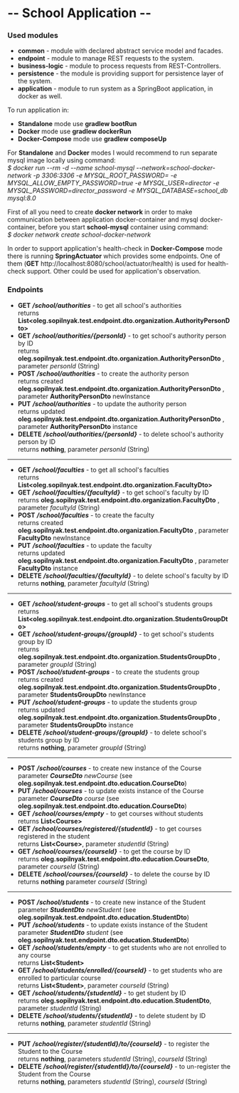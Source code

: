 # -- School Application --

### Used modules

* **common** - module with declared abstract service model and facades.
* **endpoint** - module to manage REST requests to the system.
* **business-logic** - module to process requests from REST-Controllers.
* **persistence** - the module is providing support for persistence layer of the system.
* **application** - module to run system as a SpringBoot application, in docker as well.

To run application in:

* **Standalone** mode use **gradlew bootRun**
* **Docker** mode use **gradlew dockerRun**
* **Docker-Compose** mode use **gradlew composeUp**

For **Standalone** and **Docker** modes I would recommend to run separate mysql image locally using command:<BR>
_$ docker run --rm -d --name school-mysql --network=school-docker-network -p 3306:3306 -e MYSQL_ROOT_PASSWORD= -e
MYSQL_ALLOW_EMPTY_PASSWORD=true -e MYSQL_USER=director -e MYSQL_PASSWORD=director_password -e MYSQL_DATABASE=school_db
mysql:8.0_

First of all you need to create **docker network** in order to make
communication between application docker-container and mysql docker-container, before you start **school-mysql**
container using command:<BR>
_$ docker network create school-docker-network_<BR>

In order to support application's health-check in **Docker-Compose** mode there is running **SpringActuator** which
provides some endpoints.
One of them (**GET** http://localhost:8080/school/actuator/health) is used for health-check support.
Other could be used for application's observation.

### Endpoints

* **GET** **_/school/authorities_** - to get all school's authorities
  <BR>returns **List&lt;oleg.sopilnyak.test.endpoint.dto.organization.AuthorityPersonDto&gt;**
* **GET** **_/school/authorities/{personId}_** - to get school's authority person by
  ID<BR>returns **oleg.sopilnyak.test.endpoint.dto.organization.AuthorityPersonDto**
  , parameter _personId_ (String)
* **POST** **_/school/authorities_** - to create the authority person
  <BR>returns created **oleg.sopilnyak.test.endpoint.dto.organization.AuthorityPersonDto**
  , parameter **AuthorityPersonDto** newInstance
* **PUT** **_/school/authorities_** - to update the authority person
  <BR>returns updated **oleg.sopilnyak.test.endpoint.dto.organization.AuthorityPersonDto**
  , parameter **AuthorityPersonDto** instance
* **DELETE** **_/school/authorities/{personId}_** - to delete school's authority person by ID
  <BR>returns **nothing**, parameter _personId_ (String)

--------------------------------------------------------------------

* **GET** **_/school/faculties_** - to get all school's faculties
  <BR>returns **List&lt;oleg.sopilnyak.test.endpoint.dto.organization.FacultyDto&gt;**
* **GET** **_/school/faculties/{facultyId}_** - to get school's faculty by
  ID<BR>returns **oleg.sopilnyak.test.endpoint.dto.organization.FacultyDto**
  , parameter _facultyId_ (String)
* **POST** **_/school/faculties_** - to create the faculty
  <BR>returns created **oleg.sopilnyak.test.endpoint.dto.organization.FacultyDto**
  , parameter **FacultyDto** newInstance
* **PUT** **_/school/faculties_** - to update the faculty
  <BR>returns updated **oleg.sopilnyak.test.endpoint.dto.organization.FacultyDto**
  , parameter **FacultyDto** instance
* **DELETE** **_/school/faculties/{facultyId}_** - to delete school's faculty by ID
  <BR>returns **nothing**, parameter _facultyId_ (String)

--------------------------------------------------------------------
* **GET** **_/school/student-groups_** - to get all school's students groups
  <BR>returns **List&lt;oleg.sopilnyak.test.endpoint.dto.organization.StudentsGroupDto&gt;**
* **GET** **_/school/student-groups/{groupId}_** - to get school's students group by
  ID<BR>returns **oleg.sopilnyak.test.endpoint.dto.organization.StudentsGroupDto**
  , parameter _groupId_ (String)
* **POST** **_/school/student-groups_** - to create the students group
  <BR>returns created **oleg.sopilnyak.test.endpoint.dto.organization.StudentsGroupDto**
  , parameter **StudentsGroupDto** newInstance
* **PUT** **_/school/student-groups_** - to update the students group
  <BR>returns updated **oleg.sopilnyak.test.endpoint.dto.organization.StudentsGroupDto**
  , parameter **StudentsGroupDto** instance
* **DELETE** **_/school/student-groups/{groupId}_** - to delete school's students group by ID
  <BR>returns **nothing**, parameter _groupId_ (String)

--------------------------------------------------------------------

* **POST** **_/school/courses_** - to create new instance of the Course<BR>
  parameter _**CourseDto** newCourse_ (see **oleg.sopilnyak.test.endpoint.dto.education.CourseDto**)
* **PUT** **_/school/courses_** - to update exists instance of the Course<BR>
  parameter _**CourseDto** course_ (see **oleg.sopilnyak.test.endpoint.dto.education.CourseDto**)
* **GET** **_/school/courses/empty_** - to get courses without students<BR>returns **List&lt;Course&gt;**
* **GET** **_/school/courses/registered/{studentId}_** - to get courses registered in the student
<BR>returns **List&lt;Course&gt;**, parameter _studentId_ (String)
* **GET** **_/school/courses/{courseId}_** - to get the course by ID
<BR>returns **oleg.sopilnyak.test.endpoint.dto.education.CourseDto**, parameter _courseId_ (String)
* **DELETE** **_/school/courses/{courseId}_** - to delete the course by ID<BR>returns **nothing**
  parameter _courseId_ (String)

--------------------------------------------------------------------

* **POST** **_/school/students_** - to create new instance of the Student<BR>
  parameter _**StudentDto** newStudent_ (see **oleg.sopilnyak.test.endpoint.dto.education.StudentDto**)
* **PUT** **_/school/students_** - to update exists instance of the Student<BR>
  parameter _**StudentDto** student_ (see **oleg.sopilnyak.test.endpoint.dto.education.StudentDto**)
* **GET** **_/school/students/empty_** - to get students who are not enrolled to any course<BR>
  returns **List&lt;Student&gt;**
* **GET** **_/school/students/enrolled/{courseId}_** - to get students who are enrolled to particular course<BR>
  returns **List&lt;Student&gt;**, parameter _courseId_ (String)
* **GET** **_/school/students/{studentId}_** - to get student by ID<BR>
  returns **oleg.sopilnyak.test.endpoint.dto.education.StudentDto**, parameter _studentId_ (String)
* **DELETE** **_/school/students/{studentId}_** - to delete student by ID<BR>
  returns **nothing**, parameter _studentId_ (String)

--------------------------------------------------------------------

* **PUT** **_/school/register/{studentId}/to/{courseId}_** - to register the Student to the Course
<BR>returns **nothing**, parameters _studentId_ (String), _courseId_ (String)
* **DELETE** **_/school/register/{studentId}/to/{courseId}_** - to un-register the Student from the Course
<BR>returns **nothing**, parameters _studentId_ (String), _courseId_ (String) 
